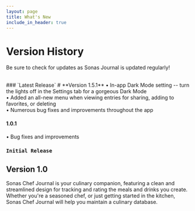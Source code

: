 ```yaml
---
layout: page
title: What's New
include_in_header: true
---
```


# Version History
Be sure to check for updates as Sonas Journal is updated regularly!

<br>
### `Latest Release`
# **Version 1.5.1**
• In-app Dark Mode setting -- turn the lights off in the Settings tab for a gorgeous Dark Mode<br>
• Added an all-new menu when viewing entries for sharing, adding to favorites, or deleting<br>
• Numerous bug fixes and improvements throughout the app<br>

#### 1.0.1
• Bug fixes and improvements

### `Initial Release`
## **Version 1.0**
Sonas Chef Journal is your culinary companion, featuring a clean and streamlined design for tracking and rating the meals and drinks you create. Whether you're a seasoned chef, or just getting started in the kitchen, Sonas Chef Journal will help you maintain a culinary database.
